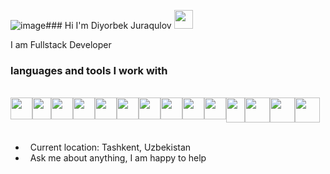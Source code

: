 ![image](https://github.com/user-attachments/assets/9038480b-9586-457d-9a66-c13e1eb7e43b)### Hi I'm Diyorbek Juraqulov <img src="https://media.giphy.com/media/hvRJCLFzcasrR4ia7z/giphy.gif" width="30px">

I am Fullstack Developer
<br>
### languages and tools I work with
<br>
      <div style="display: flex;">
        <img src="https://upload.wikimedia.org/wikipedia/commons/thumb/6/61/HTML5_logo_and_wordmark.svg/768px-HTML5_logo_and_wordmark.svg.png" width="35px" height="35px" display="inline">
<img src="https://upload.wikimedia.org/wikipedia/commons/thumb/d/d5/CSS3_logo_and_wordmark.svg/1200px-CSS3_logo_and_wordmark.svg.png" width="30px" height="35px">
<img src="https://upload.wikimedia.org/wikipedia/commons/thumb/9/96/Sass_Logo_Color.svg/2560px-Sass_Logo_Color.svg.png" width="35px" height="35px">
<img src="https://upload.wikimedia.org/wikipedia/commons/thumb/b/b2/Bootstrap_logo.svg/1280px-Bootstrap_logo.svg.png" width="35px" height="35px">
<img src="https://cdn.cdnlogo.com/logos/j/69/javascript.svg" width="35px" height="35px">
        <img src="https://upload.wikimedia.org/wikipedia/commons/thumb/9/95/Vue.js_Logo_2.svg/1200px-Vue.js_Logo_2.svg.png" width="35px" height="35px">
<img src="https://user-images.githubusercontent.com/7110136/29002857-9e802f08-7ab4-11e7-9c31-604b5d0d0c19.png" width="35px" height="35px">
        <img src="https://www.nicepng.com/png/full/209-2091499_vue-router-vuex-logo.png" width="35px" height="35px">
  <img src="https://upload.wikimedia.org/wikipedia/commons/thumb/f/f1/Vitejs-logo.svg/1039px-Vitejs-logo.svg.png" width="35px" height="35px">      
<img src="https://pinia.vuejs.org/logo.svg" width="35px" height="35px">
<img src="https://seeklogo.com/images/F/firebase-logo-402F407EE0-seeklogo.com.png" width="30px" height="40px">
      <img src="https://humancoders-formations.s3.amazonaws.com/uploads/course/logo/1815/formation-nuxtjs.png" width="40px" height="40px">
      <img src="https://upload.wikimedia.org/wikipedia/commons/thumb/2/29/Postgresql_elephant.svg/1985px-Postgresql_elephant.svg.png" width="40px" height="40px">
      <img src="[https://upload.wikimedia.org/wikipedia/commons/thumb/2/29/Postgresql_elephant.svg/1985px-Postgresql_elephant.svg.png](https://images.g2crowd.com/uploads/product/image/large_detail/large_detail_f0b606abb6d19089febc9faeeba5bc05/nodejs-development-services.png)" width="40px" height="40px">
    </div>
<br>

- &nbsp; Current location: Tashkent, Uzbekistan
- &nbsp; Ask me about anything, I am happy to help
